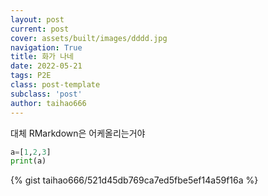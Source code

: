 ```yaml
---
layout: post
current: post
cover: assets/built/images/dddd.jpg
navigation: True
title: 화가 나네
date: 2022-05-21
tags: P2E
class: post-template
subclass: 'post'
author: taihao666
---
```


대체 RMarkdown은 어케올리는거야

~~~python
a=[1,2,3]
print(a)
~~~
<script src="https://gist.github.com/taihao666/521d45db769ca7ed5fbe5ef14a59f16a.js"></script>

{% gist taihao666/521d45db769ca7ed5fbe5ef14a59f16a %}